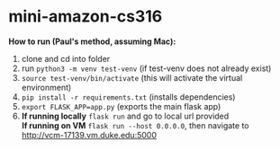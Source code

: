 # mini-amazon-cs316

**How to run (Paul's method, assuming Mac):**

1. clone and cd into folder
2. run `python3 -m venv test-venv` (if test-venv does not already exist)
3. `source test-venv/bin/activate` (this will activate the virtual environment)
4. `pip install -r requirements.txt` (installs dependencies)
5. `export FLASK_APP=app.py` (exports the main flask app)
6. **If running locally** `flask run` and go to local url provided  
**If running on VM** `flask run --host 0.0.0.0`, then navigate to http://vcm-17139.vm.duke.edu:5000
